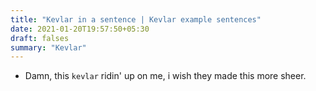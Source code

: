 ```yaml
---
title: "Kevlar in a sentence | Kevlar example sentences"
date: 2021-01-20T19:57:50+05:30
draft: falses
summary: "Kevlar"
---
```

- Damn, this `kevlar` ridin' up on me, i wish they made this more sheer.
                 
